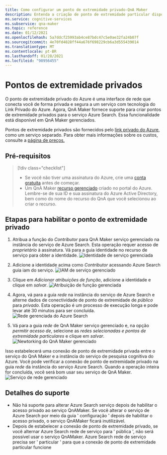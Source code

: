```yaml
---
title: Como configurar um ponto de extremidade privado-QnA Maker
description: Entenda a criação de ponto de extremidade particular disponível no QnA Maker gerenciado.
ms.service: cognitive-services
ms.subservice: qna-maker
ms.topic: reference
ms.date: 01/12/2021
ms.openlocfilehash: 5a7ddcf25993ab4ce87bdc47c5e0ae32fa24b07f
ms.sourcegitcommit: 4e70fd4028ff44a676f698229cb6a3d555439014
ms.translationtype: MT
ms.contentlocale: pt-BR
ms.lasthandoff: 01/28/2021
ms.locfileid: "98956455"
---
```

# <a name="private-endpoints"></a>Pontos de extremidade privados

O ponto de extremidade privado do Azure é uma interface de rede que conecta você de forma privada e segura a um serviço com tecnologia do Link Privado do Azure. Agora, QnA Maker fornece suporte para criar pontos de extremidade privados para o serviço Azure Search. Essa funcionalidade está disponível em QnA Maker gerenciados. 

Pontos de extremidade privados são fornecidos pelo [link privado do Azure](https://docs.microsoft.com/azure/private-link/private-link-overview), como um serviço separado. Para obter mais informações sobre os custos, consulte a [página de preços.](https://azure.microsoft.com/pricing/details/private-link/) 

## <a name="prerequisites"></a>Pré-requisitos
> [!div class="checklist"]
> * Se você não tiver uma assinatura do Azure, crie uma [conta gratuita](https://azure.microsoft.com/free/cognitive-services/) antes de começar.
> * Um QnA Maker [recurso gerenciado](https://ms.portal.azure.com/#create/Microsoft.CognitiveServicesQnAMaker) criado no portal do Azure. Lembre-se de sua ID e sua assinatura do Azure Active Directory, bem como do nome do recurso do QnA que você selecionou ao criar o recurso.

## <a name="steps-to-enable-private-endpoint"></a>Etapas para habilitar o ponto de extremidade privado
1. Atribua a função do *Contributor* para QnA Maker serviço gerenciado na instância do serviço de Azure Search. Esta operação requer acesso de *proprietário* à assinatura. Vá para a guia identidade no recurso de serviço para obter a identidade.
![Identidade de serviço gerenciada](../QnAMaker/media/qnamaker-reference-private-endpoints/private-endpoint-identity.png)

2. Adicione a identidade acima como *Contributor* acessando Azure Search guia iam do serviço. ![ IAM de serviço gerenciado](../QnAMaker/media/qnamaker-reference-private-endpoints/private-endpoint-access-control.png)

3. Clique em *Adicionar atribuições de função*, adicione a identidade e clique em *salvar*.
![Atribuição de função gerenciada](../QnAMaker/media/qnamaker-reference-private-endpoints/private-endpoint-role-assignment.png)

4. Agora, vá para a guia *rede* na instância do serviço de Azure Search e alterne dados de conectividade de ponto de extremidade de *público* para *privado*. Esta operação é um processo de execução longa e pode levar até 30 minutos para ser concluída. 
![Rede gerenciada do Azure Search](../QnAMaker/media/qnamaker-reference-private-endpoints/private-endpoint-networking.png)

5. Vá para a guia *rede* de QnA Maker serviço gerenciado e, na opção *permitir acesso de*, selecione as *redes selecionadas e pontos de extremidade particulares* e clique em *salvar*. 
![Newtorking do QnA Maker gerenciado](../QnAMaker/media/qnamaker-reference-private-endpoints/private-endpoint-networking-2.png)

Isso estabelecerá uma conexão de ponto de extremidade privada entre o serviço do QnA Maker e a instância do serviço de pesquisa cognitiva do Azure. Você pode verificar a conexão de ponto de extremidade privado na guia *rede* da instância do serviço Azure Search. Quando a operação inteira for concluída, você será bom usar seu serviço de QnA Maker. 
![Serviço de rede gerenciado](../QnAMaker/media/qnamaker-reference-private-endpoints/private-endpoint-networking-3.png)


## <a name="support-details"></a>Detalhes do suporte
 * Não há suporte para alterar Azure Search serviço depois de habilitar o acesso privado ao serviço QnAMaker. Se você alterar o serviço de Azure Search por meio da guia ' configuração ' depois de habilitar o acesso privado, o serviço QnAMaker ficará inutilizável.
 * Depois de estabelecer a conexão de ponto de extremidade privado, se você alternar Azure Search rede de serviço para ' pública ', não será possível usar o serviço QnAMaker. Azure Search rede de serviço precisa ser ' particular ' para que a conexão de ponto de extremidade particular funcione
